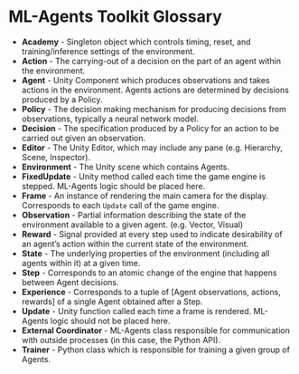 # ML-Agents Toolkit Glossary

- **Academy** - Singleton object which controls timing, reset, and
  training/inference settings of the environment.
- **Action** - The carrying-out of a decision on the part of an agent within the
  environment.
- **Agent** - Unity Component which produces observations and takes actions in
  the environment. Agents actions are determined by decisions produced by a
  Policy.
- **Policy** - The decision making mechanism for producing decisions from
  observations, typically a neural network model.
- **Decision** - The specification produced by a Policy for an action to be
  carried out given an observation.
- **Editor** - The Unity Editor, which may include any pane (e.g. Hierarchy,
  Scene, Inspector).
- **Environment** - The Unity scene which contains Agents.
- **FixedUpdate** - Unity method called each time the game engine is stepped.
  ML-Agents logic should be placed here.
- **Frame** - An instance of rendering the main camera for the display.
  Corresponds to each `Update` call of the game engine.
- **Observation** - Partial information describing the state of the environment
  available to a given agent. (e.g. Vector, Visual)
- **Reward** - Signal provided at every step used to indicate desirability of an
  agent’s action within the current state of the environment.
- **State** - The underlying properties of the environment (including all agents
  within it) at a given time.
- **Step** - Corresponds to an atomic change of the engine that happens between
  Agent decisions.
- **Experience** - Corresponds to a tuple of [Agent observations, actions,
  rewards] of a single Agent obtained after a Step.
- **Update** - Unity function called each time a frame is rendered. ML-Agents
  logic should not be placed here.
- **External Coordinator** - ML-Agents class responsible for communication with
  outside processes (in this case, the Python API).
- **Trainer** - Python class which is responsible for training a given group of
  Agents.
